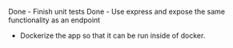 Done - Finish unit tests
Done - Use express and expose the same functionality as an endpoint

- Dockerize the app so that it can be run inside of docker.

